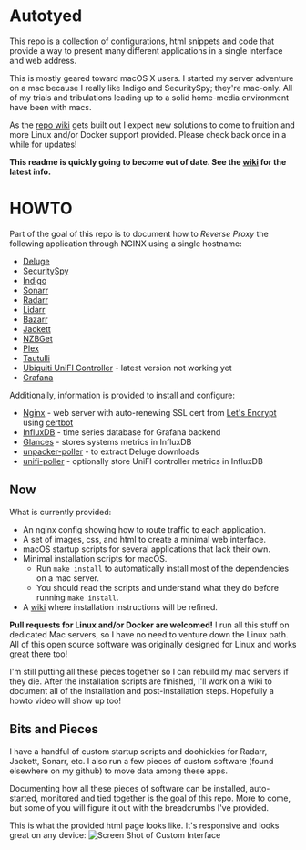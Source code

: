 # Autotyed

This repo is a collection of configurations, html snippets and code that provide
a way to present many different applications in a single interface and web address.

This is mostly geared toward macOS X users. I started my server adventure on a mac
because I really like Indigo and SecuritySpy; they're mac-only. All of my trials
and tribulations leading up to a solid home-media environment have been with macs.

As the [repo wiki](../../wiki) gets built out I expect new solutions to come to fruition and
more Linux and/or Docker support provided. Please check back once in a while for updates!

**This readme is quickly going to become out of date. See the [wiki](../../wiki) for the latest info.**

# HOWTO

Part of the goal of this repo is to document how to
_Reverse Proxy_ the following application through NGINX using a single hostname:

- [Deluge](https://deluge-torrent.org)
- [SecuritySpy](https://www.bensoftware.com/securityspy/)
- [Indigo](https://www.indigodomo.com)
- [Sonarr](https://sonarr.tv)
- [Radarr](https://radarr.video)
- [Lidarr](https://lidarr.audio)
- [Bazarr](https://github.com/morpheus65535/bazarr)
- [Jackett](https://github.com/Jackett/Jackett)
- [NZBGet](https://nzbget.net)
- [Plex](https://www.plex.tv)
- [Tautulli](https://tautulli.com)
- [Ubiquiti UniFI Controller](https://www.ui.com/download/unifi) - latest version not working yet
- [Grafana](https://grafana.com)

Additionally, information is provided to install and configure:
- [Nginx](https://www.nginx.com) - web server with auto-renewing SSL cert from [Let's Encrypt](https://letsencrypt.org) using [certbot](https://certbot.eff.org)
- [InfluxDB](https://www.influxdata.com) - time series database for Grafana backend
- [Glances](https://nicolargo.github.io/glances/) - stores systems metrics in InfluxDB
- [unpacker-poller](https://github.com/davidnewhall/unpacker-poller) - to extract Deluge downloads
- [unifi-poller](https://github.com/davidnewhall/unifi-poller) - optionally store UniFI controller metrics in InfluxDB

## Now

What is currently provided:

- An nginx config showing how to route traffic to each application.
- A set of images, css, and html to create a minimal web interface.
- macOS startup scripts for several applications that lack their own.
- Minimal installation scripts for macOS.
  - Run `make install` to automatically install most of the dependencies on a mac server.
  - You should read the scripts and understand what they do before running `make install`.
- A [wiki](../../wiki) where installation instructions will be refined.

**Pull requests for Linux and/or Docker are welcomed!** I run all this stuff on
dedicated Mac servers, so I have no need to venture down the Linux path. All of
this open source software was originally designed for Linux and works great
there too!

I'm still putting all these pieces together so I can rebuild my mac servers if
they die. After the installation scripts are finished, I'll work on a wiki to
document all of the installation and post-installation steps. Hopefully a howto
video will show up too!

## Bits and Pieces

I have a handful of custom startup scripts and doohickies for Radarr, Jackett, Sonarr, etc.
I also run a few pieces of custom software (found elsewhere on my github) to move data among these apps.

Documenting how all these pieces of software can be installed, auto-started, monitored
and tied together is the goal of this repo.
More to come, but some of you will figure it out with the breadcrumbs I've provided.

This is what the provided html page looks like. It's responsive and looks great on any device:
![Screen Shot of Custom Interface](https://raw.githubusercontent.com/wiki/davidnewhall/autotyed/images/autotyed.png)
